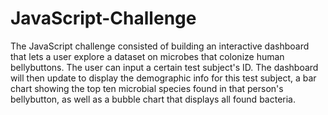 # **JavaScript-Challenge**

The JavaScript challenge consisted of building an interactive dashboard that lets a user explore a dataset on microbes that colonize human bellybuttons. The user can input a certain test subject's ID. The dashboard will then update to display the demographic info for this test subject, a bar chart showing the top ten microbial species found in that person's bellybutton, as well as a bubble chart that displays all found bacteria. 